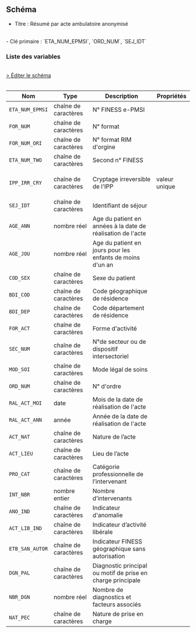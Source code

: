 ## Schéma

- Titre : Résumé par acte ambulatoire anonymisé
<br />
- Clé primaire : `ETA_NUM_EPMSI`, `ORD_NUM`, `SEJ_IDT`

### Liste des variables
<br />
<div>
    <a href="https://gitlab.com/healthdatahub/schema-snds/edit/master/schemas/PMSI/PMSI%20RIM-P/T_RIPaaR3A.json"  
    arget="_blank" rel="noopener noreferrer">> Éditer le schéma</a>
    <OutboundLink />
</div>
<br />

Nom|Type|Description|Propriétés
-|-|-|-
`ETA_NUM_EPMSI`|chaîne de caractères|N° FINESS e-PMSI||
`FOR_NUM`|chaîne de caractères|N° format||
`FOR_NUM_ORI`|chaîne de caractères|N° format RIM d&#x27;orgine||
`ETA_NUM_TWO`|chaîne de caractères|Second n° FINESS||
`IPP_IRR_CRY`|chaîne de caractères|Cryptage irreversible de l&#x27;IPP|<p>valeur unique</p>|
`SEJ_IDT`|chaîne de caractères|Identifiant de séjour||
`AGE_ANN`|nombre réel|Age du patient en années à la date de réalisation de l&#x27;acte||
`AGE_JOU`|nombre réel|Age du patient en jours pour les enfants de moins d&#x27;un an||
`COD_SEX`|chaîne de caractères|Sexe du patient||
`BDI_COD`|chaîne de caractères|Code géographique de résidence||
`BDI_DEP`|chaîne de caractères|Code département de résidence||
`FOR_ACT`|chaîne de caractères|Forme d&#x27;activité||
`SEC_NUM`|chaîne de caractères|N°de secteur ou de dispositif intersectoriel||
`MOD_SOI`|chaîne de caractères|Mode légal de soins||
`ORD_NUM`|chaîne de caractères|N° d&#x27;ordre||
`RAL_ACT_MOI`|date|Mois de la date de réalisation de l&#x27;acte||
`RAL_ACT_ANN`|année|Année de la date de réalisation de l&#x27;acte||
`ACT_NAT`|chaîne de caractères|Nature de l’acte||
`ACT_LIEU`|chaîne de caractères|Lieu de l’acte||
`PRO_CAT`|chaîne de caractères|Catégorie professionnelle de l’intervenant||
`INT_NBR`|nombre entier|Nombre d’intervenants||
`ANO_IND`|chaîne de caractères|Indicateur d&#x27;anomalie||
`ACT_LIB_IND`|chaîne de caractères|Indicateur d’activité libérale||
`ETB_SAN_AUTOR`|chaîne de caractères|Indicateur FINESS géographique sans autorisation||
`DGN_PAL`|chaîne de caractères|Diagnostic principal ou motif de prise en charge principale||
`NBR_DGN`|nombre réel|Nombre de diagnostics et facteurs associés||
`NAT_PEC`|chaîne de caractères|Nature de prise en charge||

